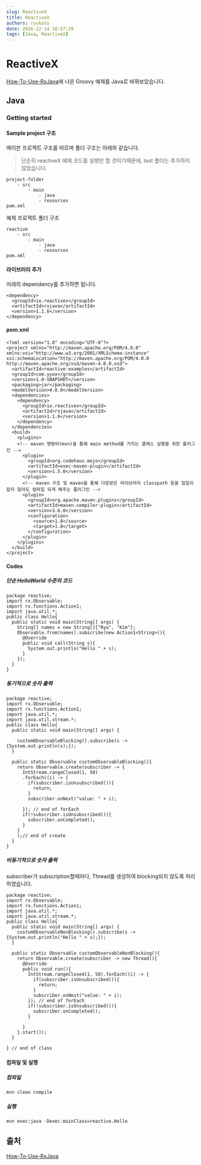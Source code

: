 ```yaml
---
slug: ReactiveX
title: ReactiveX
authors: ryukato
date: 2016-12-14 16:57:29
tags: [Java, ReactiveX]
---
```


<!-- truncate -->

# ReactiveX
[How-To-Use-RxJava](https://github.com/ReactiveX/RxJava/wiki/How-To-Use-RxJava)에 나온 Groovy 예제를 Java로 바꿔보았습니다.

## Java
### Getting started
#### Sample project 구조
메이븐 프로젝트 구조를 따르며 폴더 구조는 아래와 같습니다.
> 단순히 reactiveX 예제 코드를 실행만 할 것이기때문에, test 폴더는 추가하지 않았습니다.

```
project-folder
    - src
        - main
            - java
            - resources
pom.xml
```

예제 프로젝트 폴더 구조

```
reactive
    - src
        - main
            - java
            - resources
pom.xml
```

#### 라이브러리 추가
아래의 dependency를 추가하면 됩니다.

```
<dependency>
  <groupId>io.reactivex</groupId>
  <artifactId>rxjava</artifactId>
  <version>1.1.6</version>
</dependency>
```

#### pom.xml

```
<?xml version="1.0" encoding="UTF-8"?>
<project xmlns="http://maven.apache.org/POM/4.0.0"         xmlns:xsi="http://www.w3.org/2001/XMLSchema-instance"         xsi:schemaLocation="http://maven.apache.org/POM/4.0.0 http://maven.apache.org/xsd/maven-4.0.0.xsd">
  <artifactId>reactive-examples</artifactId>
  <groupId>com.yyoo</groupId>
  <version>1.0-SNAPSHOT</version>
  <packaging>jar</packaging>
  <modelVersion>4.0.0</modelVersion>
  <dependencies>
    <dependency>
      <groupId>io.reactivex</groupId>
      <artifactId>rxjava</artifactId>
      <version>1.1.6</version>
    </dependency>
  </dependencies>
  <build>
    <plugins>
    <!-- maven 명령어(mvn)을 통해 main method를 가지는 클래스 실행을 위한 플러그인 -->
      <plugin>
        <groupId>org.codehaus.mojo</groupId>
        <artifactId>exec-maven-plugin</artifactId>
        <version>1.5.0</version>
      </plugin>
      <!-- maven 구조 및 maven을 통해 다운받은 라이브러리 classpath 등을 일일이 잡지 않아도 컴파일 되게 해주는 플러그인 -->
      <plugin>
        <groupId>org.apache.maven.plugins</groupId>
        <artifactId>maven-compiler-plugin</artifactId>
        <version>3.6.0</version>
        <configuration>
          <source>1.8</source>
          <target>1.8</target>
        </configuration>
      </plugin>
    </plugins>
  </build>
</project>
```

#### Codes
##### 단순 HelloWorld 수준의 코드

```
package reactive;
import rx.Observable;
import rx.functions.Action1;
import java.util.*;
public class Hello{
  public static void main(String[] args) {
    String[] names = new String[]{"Ryu", "Kim"};
    Observable.from(names).subscribe(new Action1<String>(){
      @Override
      public void call(String s){
        System.out.println("Hello " + s);
      }
    });
  }
}
```

##### 동기적으로 숫자 출력

```
package reactive;
import rx.Observable;
import rx.functions.Action1;
import java.util.*;
import java.util.stream.*;
public class Hello{
  public static void main(String[] args) {

    customObservableBlocking().subscribe(s -> {System.out.println(s);});
  }

  public static Observable customObservableBlocking(){
    return Observable.create(subscriber -> {
      IntStream.rangeClosed(1, 50)
      .forEach((i) -> {
        if(subscriber.isUnsubscribed()){
          return;
        }
        subscriber.onNext("value: " + i);

      }); // end of forEach
      if(!subscriber.isUnsubscribed()){
        subscriber.onCompleted();
      }
    }
    );// end of create
  }
}
```

##### 비동기적으로 숫자 출력
subscriber가 subscription할때마다, Thread를 생성하여 blocking되지 않도록 처리하였습니다.

```
package reactive;
import rx.Observable;
import rx.functions.Action1;
import java.util.*;
import java.util.stream.*;
public class Hello{
  public static void main(String[] args) {
    customObservableNonBlocking().subscribe(s -> {System.out.println("Hello " + s);});
  }

  public static Observable customObservableNonBlocking(){
    return Observable.create(subscriber -> new Thread(){
      @Override
      public void run(){
        IntStream.rangeClosed(1, 50).forEach((i) -> {
          if(subscriber.isUnsubscribed()){
            return;
          }
          subscriber.onNext("value: " + i);
        }); // end of forEach
        if(!subscriber.isUnsubscribed()){
          subscriber.onCompleted();
        }

      }
    }.start());
  }

} // end of class
```

#### 컴파일 및 실행
##### 컴파일

```
mvn clean compile
```

##### 실행

```
mvn exec:java -Dexec.mainClass=reactive.Hello
```

## 출처
[How-To-Use-RxJava](https://github.com/ReactiveX/RxJava/wiki/How-To-Use-RxJava)
